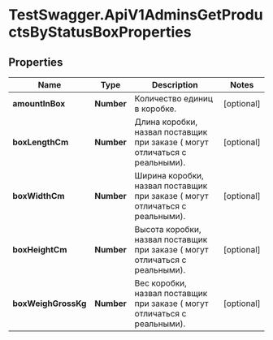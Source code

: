 # TestSwagger.ApiV1AdminsGetProductsByStatusBoxProperties

## Properties

Name | Type | Description | Notes
------------ | ------------- | ------------- | -------------
**amountInBox** | **Number** | Количество единиц в коробке. | [optional] 
**boxLengthCm** | **Number** | Длина коробки, назвал поставщик при заказе ( могут отличаться с реальными). | [optional] 
**boxWidthCm** | **Number** | Ширина коробки, назвал поставщик при заказе ( могут отличаться с реальными). | [optional] 
**boxHeightCm** | **Number** | Высота коробки, назвал поставщик при заказе ( могут отличаться с реальными). | [optional] 
**boxWeighGrossKg** | **Number** | Вес коробки, назвал поставщик при заказе ( могут отличаться с реальными). | [optional] 


